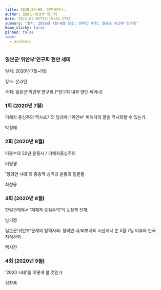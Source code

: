 ```yaml
---
title: 2020.07~09. 현안세미나.
author: 일본군'위안부'연구회
date: 2022-02-02T15:15:02.275Z
summary: "일시: 2020년 7월~9월 장소: 온라인 주최: 일본군'위안부'연구회"
home_sticky: false
pinned: false
tags:
  - academic
---
```

### 일본군'위안부'연구회 현안 세미

일시: 2020년 7월~9월 

장소: 온라인 

주최: 일본군'위안부'연구회 (*연구회 내부 현안 세미나)

### 1회 (2020년 7월)

피해자 중심주의 역사쓰기의 딜레마: '위안부' 피해자의 말을 역사화할 수 있는가.

박정애

### 2회 (2020년 8월)

이용수의 30년 운동사 / 피해자중심주의 

이령경

'정의연 사태'의 중층적 성격과 운동의 질문들

최성용

### 3회 (2020년 8월)

한일관계에서 '피해자 중심주의'의 등장과 전개

남기정

일본군'위안부'문제의 탈역사화: 정의연 내/외부자의 시선에서 본 5월 7일 이후의 한국 지식사회

백시진

### 4회 (2020년 9월)

'2020 사태'를 어떻게 볼 것인가

김창록